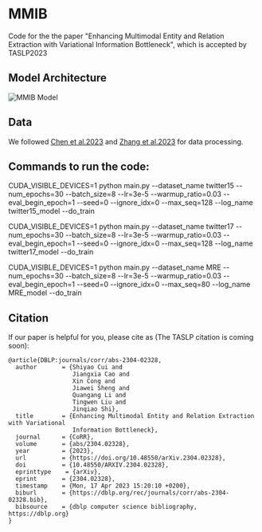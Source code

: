 # MMIB

Code for the the paper "Enhancing Multimodal Entity and Relation Extraction with Variational Information Bottleneck", which is accepted by TASLP2023


## Model Architecture

![MMIB Model](https://raw.githubusercontent.com/cuishiyao96/MMIB/main/Figures/model.png)


## Data

We followed [Chen et al.2023](https://github.com/zjunlp/HVPNeT) and [Zhang et al.2023](https://github.com/TransformersWsz/UMGF) for data processing.

## Commands to run the code:

CUDA_VISIBLE_DEVICES=1 python main.py --dataset_name twitter15 --num_epochs=30 --batch_size=8 --lr=3e-5 --warmup_ratio=0.03 --eval_begin_epoch=1 --seed=0 --ignore_idx=0 --max_seq=128  --log_name twitter15_model --do_train

CUDA_VISIBLE_DEVICES=1 python main.py --dataset_name twitter17 --num_epochs=30 --batch_size=8 --lr=3e-5 --warmup_ratio=0.03 --eval_begin_epoch=1 --seed=0 --ignore_idx=0 --max_seq=128  --log_name twitter17_model --do_train

CUDA_VISIBLE_DEVICES=1 python main.py --dataset_name MRE --num_epochs=30 --batch_size=8 --lr=3e-5 --warmup_ratio=0.03 --eval_begin_epoch=1 --seed=0 --ignore_idx=0 --max_seq=80  --log_name MRE_model --do_train


## Citation

If our paper is helpful for you, please cite as (The TASLP citation is coming soon):

```
@article{DBLP:journals/corr/abs-2304-02328,
  author       = {Shiyao Cui and
                  Jiangxia Cao and
                  Xin Cong and
                  Jiawei Sheng and
                  Quangang Li and
                  Tingwen Liu and
                  Jinqiao Shi},
  title        = {Enhancing Multimodal Entity and Relation Extraction with Variational
                  Information Bottleneck},
  journal      = {CoRR},
  volume       = {abs/2304.02328},
  year         = {2023},
  url          = {https://doi.org/10.48550/arXiv.2304.02328},
  doi          = {10.48550/ARXIV.2304.02328},
  eprinttype    = {arXiv},
  eprint       = {2304.02328},
  timestamp    = {Mon, 17 Apr 2023 15:20:10 +0200},
  biburl       = {https://dblp.org/rec/journals/corr/abs-2304-02328.bib},
  bibsource    = {dblp computer science bibliography, https://dblp.org}
}
```